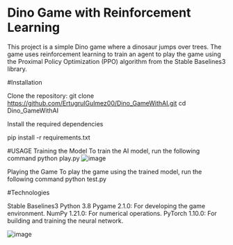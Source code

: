 # Dino Game with Reinforcement Learning

This project is a simple Dino game where a dinosaur jumps over trees. The game uses reinforcement learning to train an agent to play the game using the Proximal Policy Optimization (PPO) algorithm from the Stable Baselines3 library.

#Installation

Clone the repository: git clone https://github.com/ErtugrulGulmez00/Dino_GameWithAI.git
cd Dino_GameWithAI

Install the required dependencies

pip install -r requirements.txt

#USAGE
Training the Model To train the AI model, run the following command python play.py
![image](https://github.com/ErtugrulGulmez00/Dino_GameWithAI/assets/113963823/34485145-8417-4014-8448-7c28a0642855)


Playing the Game To play the game using the trained model, run the following command python test.py

#Technologies

Stable Baselines3 Python 3.8 Pygame 2.1.0: For developing the game environment. NumPy 1.21.0: For numerical operations. PyTorch 1.10.0: For building and training the neural network.

![image](https://github.com/ErtugrulGulmez00/Dino_GameWithAI/assets/113963823/6e85eb0a-460f-475c-9a74-2ded9a2ef120)
